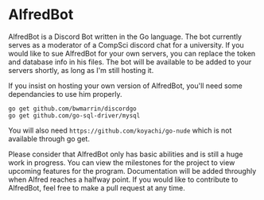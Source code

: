 # AlfredBot

AlfredBot is a Discord Bot written in the Go language. The bot currently serves as a moderator of a CompSci discord chat for a university. If you would like to sue AlfredBot for your own servers, you can replace the token and database info in his files. The bot will be available to be added to your servers shortly, as long as I'm still hosting it.

If you insist on hosting your own version of AlfredBot, you'll need some dependancies to use him properly.
```
go get github.com/bwmarrin/discordgo
go get github.com/go-sql-driver/mysql
```

You will also need 
`https://github.com/koyachi/go-nude`
which is not available through go get.


Please consider that AlfredBot only has basic abilities and is still a huge work in progress. You can view the milestones for the project to view upcoming features for the program. Documentation will be added throughly when Alfred reaches a halfway point. If you would like to contribute to AlfredBot, feel free to make a pull request at any time.
